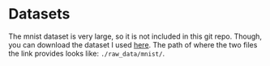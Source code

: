 # Datasets

The mnist dataset is very large, so it is not included in this git repo. Though, you can download the dataset I used [here](https://www.kaggle.com/datasets/oddrationale/mnist-in-csv?resource=download). The path of where the two files the link provides looks like: `./raw_data/mnist/`.